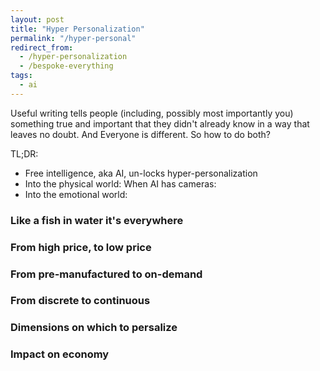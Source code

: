 ```yaml
---
layout: post
title: "Hyper Personalization"
permalink: "/hyper-personal"
redirect_from:
  - /hyper-personalization
  - /bespoke-everything
tags:
  - ai
---
```


Useful writing tells people (including, possibly most importantly you) something true and important that they didn't already know in a way that leaves no doubt. And Everyone is different. So how to do both?

TL;DR:

- Free intelligence, aka AI, un-locks hyper-personalization
- Into the physical world: When AI has cameras:
- Into the emotional world:

### Like a fish in water it's everywhere

### From high price, to low price

### From pre-manufactured to on-demand

### From discrete to continuous

### Dimensions on which to persalize

### Impact on economy
